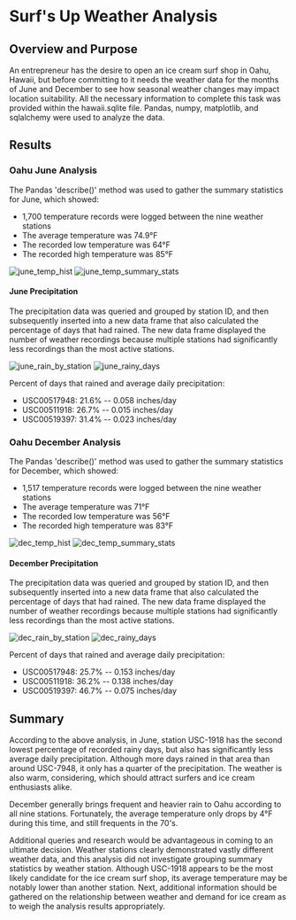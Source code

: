 # Surf's Up Weather Analysis
## Overview and Purpose
An entrepreneur has the desire to open an ice cream surf shop in Oahu, Hawaii, but before committing to it needs the weather data for the months of June and December to see how seasonal weather changes may impact location suitability. All the necessary information to complete this task was provided within the hawaii.sqlite file. Pandas, numpy, matplotlib, and sqlalchemy were used to analyze the data.

## Results
### Oahu June Analysis
The Pandas 'describe()' method was used to gather the summary statistics for June, which showed:
  - 1,700 temperature records were logged between the nine weather stations
  - The average temperature was 74.9°F
  - The recorded low temperature was 64°F
  - The recorded high temperature was 85°F

![june_temp_hist](https://user-images.githubusercontent.com/92493572/147423325-a303fe12-aaac-490e-ae1c-fc1624abf369.png)
![june_temp_summary_stats](https://user-images.githubusercontent.com/92493572/147423312-b481330b-ceaf-4cf2-98a6-0753f28a7a5e.png)

#### June Precipitation
The precipitation data was queried and grouped by station ID, and then subsequently inserted into a new data frame that also calculated the percentage of days that had rained. The new data frame displayed the number of weather recordings because multiple stations had significantly less recordings than the most active stations.

![june_rain_by_station](https://user-images.githubusercontent.com/92493572/147423567-cde4b524-5b1a-48f8-a909-a8a8eb76a1a9.png)
![june_rainy_days](https://user-images.githubusercontent.com/92493572/147423568-547091db-54cd-461d-ac48-eb8d5fa9952d.png)

Percent of days that rained and average daily precipitation:
  - USC00517948: 21.6%   --   0.058 inches/day
  - USC00511918: 26.7%   --   0.015 inches/day
  - USC00519397: 31.4%   --   0.023 inches/day

### Oahu December Analysis
The Pandas 'describe()' method was used to gather the summary statistics for December, which showed:
  - 1,517 temperature records were logged between the nine weather stations
  - The average temperature was 71°F
  - The recorded low temperature was 56°F
  - The recorded high temperature was 83°F

![dec_temp_hist](https://user-images.githubusercontent.com/92493572/147424089-a52d2700-ad6e-40c1-ac20-2ccefc077c6a.png)
![dec_temp_summary_stats](https://user-images.githubusercontent.com/92493572/147424094-40359df5-ec07-4603-b3a1-65786a4b1d55.png)

#### December Precipitation
The precipitation data was queried and grouped by station ID, and then subsequently inserted into a new data frame that also calculated the percentage of days that had rained. The new data frame displayed the number of weather recordings because multiple stations had significantly less recordings than the most active stations.

![dec_rain_by_station](https://user-images.githubusercontent.com/92493572/147424125-e9f3a692-49b2-49f3-9dc6-18e7c64c0353.png)
![dec_rainy_days](https://user-images.githubusercontent.com/92493572/147424128-a9c395b7-0a72-47c3-bef2-6345322533e2.png)


Percent of days that rained and average daily precipitation:
  - USC00517948: 25.7%   --   0.153 inches/day
  - USC00511918: 36.2%   --   0.138 inches/day
  - USC00519397: 46.7%   --   0.075 inches/day

## Summary
According to the above analysis, in June, station USC-1918 has the second lowest percentage of recorded rainy days, but also has significantly less average daily precipitation. Although more days rained in that area than around USC-7948, it only has a quarter of the precipitation. The weather is also warm, considering, which should attract surfers and ice cream enthusiasts alike.

December generally brings frequent and heavier rain to Oahu according to all nine stations. Fortunately, the average temperature only drops by 4°F during this time, and still frequents in the 70's.

Additional queries and research would be advantageous in coming to an ultimate decision. Weather stations clearly demonstrated vastly different weather data, and this analysis did not investigate grouping summary statistics by weather station. Although USC-1918 appears to be the most likely candidate for the ice cream surf shop, its average temperature may be notably lower than another station. Next, additional information should be gathered on the relationship between weather and demand for ice cream as to weigh the analysis results appropriately.
